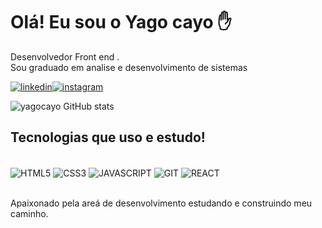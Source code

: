 # Olá! Eu sou o Yago cayo ✋
Desenvolvedor Front end .<br/>
Sou graduado em analise e desenvolvimento de sistemas

[![linkedin](https://img.shields.io/badge/LinkedIn-0077B5?style=for-the-badge&logo=linkedin&logoColor=white)](https://www.linkedin.com/in/yago-cayo-41a4641b8/)[![instagram](https://img.shields.io/badge/Instagram-E4405F?style=for-the-badge&logo=instagram&logoColor=white)](https://instagram.com/yago.cayo)

![yagocayo GitHub stats](https://github-readme-stats.vercel.app/api?username=yagocayo&show_icons=true&theme=transparent)

## Tecnologias que uso e estudo!

<div style="display: inline_block"><br/>
      <img align="center" alt="HTML5" src="https://img.shields.io/badge/HTML5-E34F26?style=for-the-badge&logo=html5&logoColor=white"/>
      <img align="center" alt="CSS3" src="https://img.shields.io/badge/CSS3-1572B6?style=for-the-badge&logo=css3&logoColor=white"/>
      <img align="center" alt="JAVASCRIPT" src="https://img.shields.io/badge/JavaScript-F7DF1E?style=for-the-badge&logo=javascript&logoColor=black"/>
      <img align="center" alt="GIT" src="https://img.shields.io/badge/GIT-E44C30?style=for-the-badge&logo=git&logoColor=white"/>
      <img align="center" alt="REACT" src="https://img.shields.io/badge/React-20232A?style=for-the-badge&logo=react&logoColor=61DAFB"/>
      
  </div><br/>
  
Apaixonado pela areá de desenvolvimento estudando e construindo meu caminho.
  
  
